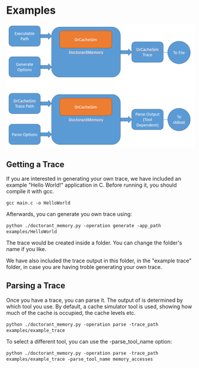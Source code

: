 # Examples

![plot](./Figure.png)

## Getting a Trace

If you are interested in generating your own trace, we have included an example "Hello World!" application in C. 
Before running it, you should compile it with gcc.

```commandline
gcc main.c -o HelloWorld
```

Afterwards, you can generate you own trace using:
```commandline
python ./doctorant_memory.py -operation generate -app_path examples/HelloWorld
```

The trace would be created inside a folder. You can change the folder's name if you like.

We have also included the trace output in this folder, in the "example trace" folder, in case you are having troble 
generating your own trace.

## Parsing a Trace

Once you have a trace, you can parse it. The output of is determined by which tool you use. By default, a cache 
simulator tool is used, showing how much of the cache is occupied, the cache levels etc. 
```commandline
python ./doctorant_memory.py -operation parse -trace_path examples/example_trace
```

To select a different tool, you can use the -parse_tool_name option:

```commandline
python ./doctorant_memory.py -operation parse -trace_path examples/example_trace -parse_tool_name memory_accesses
```